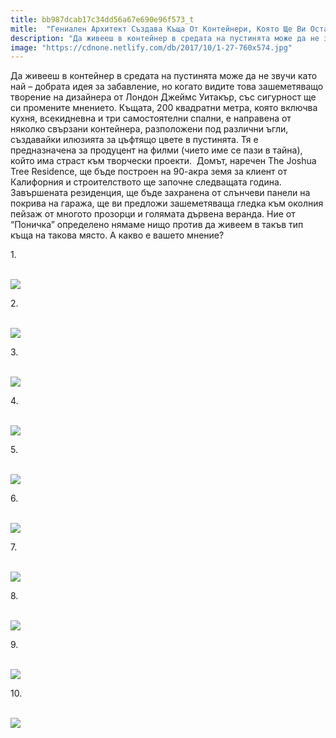 ```yaml
---
title: bb987dcab17c34dd56a67e690e96f573_t
mitle:  "Гениален Архитект Създава Къща От Контейнери, Която Ще Ви Остави Без Думи!"
description: "Да живееш в контейнер в средата на пустинята може да не звучи като най - добрата идея за забавление, но когато видите това зашеметяващо творение на дизайнера от Лонд"
image: "https://cdnone.netlify.com/db/2017/10/1-27-760x574.jpg"
---
```


 <p>Да живееш в контейнер в средата на пустинята може да не звучи като най – добрата идея за забавление, но когато видите това зашеметяващо творение на дизайнера от Лондон Джеймс Уитакър, със сигурност ще си промените мнението. Къщата, 200 квадратни метра, която включва кухня, всекидневна и три самостоятелни спални, е направена от няколко свързани контейнера, разположени под различни ъгли, създавайки илюзията за цъфтящо цвете в пустинята. Тя е предназначена за продуцент на филми (чието име се пази в тайна), който има страст към творчески проекти.  Домът, наречен The Joshua Tree Residence, ще бъде построен на 90-акра земя за клиент от Калифорния и строителството ще започне следващата година. Завършената резиденция, ще бъде захранена от слънчеви панели на покрива на гаража, ще ви предложи зашеметяваща гледка към околния пейзаж от многото прозорци и голямата дървена веранда. Ние от “Поничка” определено нямаме нищо против да живеем в такъв тип къща на такова място. А какво е вашето мнение?</p>      <p>1.</p> <p> <br/><img src="https://cdnone.netlify.com/db/2017/10/1-27-760x574.jpg"/><br/></p> <p>2.</p>      <p> <br/><img src="https://cdnone.netlify.com/db/2017/10/2-24-760x507.jpg"/><br/></p> <p>3.</p> <p> <br/><img src="https://cdnone.netlify.com/db/2017/10/3-26-760x608.jpg"/><br/></p> <p>4.</p>      <p> <br/><img src="https://cdnone.netlify.com/db/2017/10/4-27-760x760.jpg"/><br/></p> <p>5.</p> <p> <br/><img src="https://cdnone.netlify.com/db/2017/10/5-23-760x507.jpg"/><br/></p> <p>6.</p> <p> <br/><img src="https://cdnone.netlify.com/db/2017/10/6-24-760x760.jpg"/><br/></p> <p>7.</p>      <p> <br/><img src="https://cdnone.netlify.com/db/2017/10/7-24-760x760.jpg"/><br/></p> <p>8.</p> <p> <br/><img src="https://cdnone.netlify.com/db/2017/10/8-25-760x507.jpg"/><br/></p> <p>9.</p>      <p> <br/><img src="https://cdnone.netlify.com/db/2017/10/9-22-760x760.jpg"/><br/></p> <p>10.</p> <p> <br/><img src="https://cdnone.netlify.com/db/2017/10/10-24-760x760.jpg"/><br/></p>       